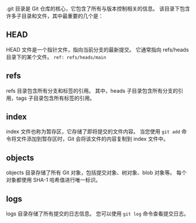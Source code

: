 .git 目录是 Git 仓库的核心，它包含了所有与版本控制相关的信息。 该目录下包含许多子目录和文件，其中最重要的几个是：
## HEAD
HEAD 文件是一个指针文件，指向当前分支的最新提交。 它通常指向 refs/heads 目录下的某个文件。
`ref: refs/heads/main`
## refs
refs 目录包含所有分支和标签的引用。 其中，heads 子目录包含所有分支的引用，tags 子目录包含所有标签的引用。
## index
index 文件也称为暂存区，它存储了即将提交的文件内容。 当您使用 `git add` 命令将文件添加到暂存区时，Git 会将该文件的内容复制到 index 文件中。
## objects
objects 目录存储了所有 Git 对象，包括提交对象、树对象、blob 对象等。 每个对象都使用 SHA-1 哈希值进行唯一标识。
## logs
logs 目录存储了所有提交的日志信息。 您可以使用 `git log` 命令查看提交日志。